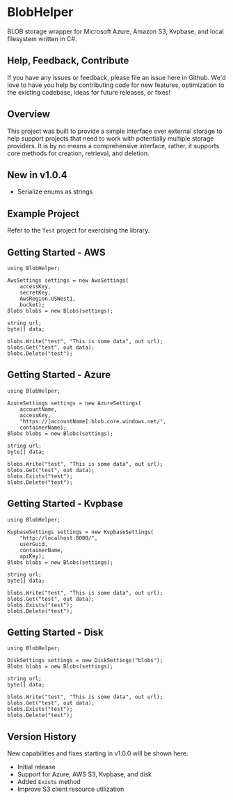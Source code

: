 # BlobHelper
BLOB storage wrapper for Microsoft Azure, Amazon S3, Kvpbase, and local filesystem written in C#.

[nuget]:     https://www.nuget.org/packages/BlobHelper/
[nuget-img]: https://badge.fury.io/nu/Object.svg

## Help, Feedback, Contribute
If you have any issues or feedback, please file an issue here in Github. We'd love to have you help by contributing code for new features, optimization to the existing codebase, ideas for future releases, or fixes!

## Overview
This project was built to provide a simple interface over external storage to help support projects that need to work with potentially multiple storage providers.  It is by no means a comprehensive interface, rather, it supports core methods for creation, retrieval, and deletion.

## New in v1.0.4
- Serialize enums as strings

## Example Project
Refer to the ```Test``` project for exercising the library.

## Getting Started - AWS
```
using BlobHelper;

AwsSettings settings = new AwsSettings(
	accessKey, 
	secretKey, 
	AwsRegion.USWest1,
	bucket);
Blobs blobs = new Blobs(settings);

string url;
byte[] data;

blobs.Write("test", "This is some data", out url);
blobs.Get("test", out data);
blobs.Delete("test");
```

## Getting Started - Azure
```
using BlobHelper;

AzureSettings settings = new AzureSettings(
	accountName, 
	accessKey, 
	"https://[accountName].blob.core.windows.net/", 
	containerName);
Blobs blobs = new Blobs(settings);

string url;
byte[] data;

blobs.Write("test", "This is some data", out url);
blobs.Get("test", out data);
blobs.Exists("test");
blobs.Delete("test");
```

## Getting Started - Kvpbase
```
using BlobHelper;

KvpbaseSettings settings = new KvpbaseSettings(
	"http://localhost:8000/", 
	userGuid, 
	containerName, 
	apiKey);
Blobs blobs = new Blobs(settings);

string url;
byte[] data;

blobs.Write("test", "This is some data", out url);
blobs.Get("test", out data);
blobs.Exists("test");
blobs.Delete("test");
```

## Getting Started - Disk
```
using BlobHelper;

DiskSettings settings = new DiskSettings("blobs"); 
Blobs blobs = new Blobs(settings);

string url;
byte[] data;

blobs.Write("test", "This is some data", out url);
blobs.Get("test", out data);
blobs.Exists("test");
blobs.Delete("test");
```

## Version History
New capabilities and fixes starting in v1.0.0 will be shown here.
- Initial release
- Support for Azure, AWS S3, Kvpbase, and disk
- Added ```Exists``` method
- Improve S3 client resource utilization
